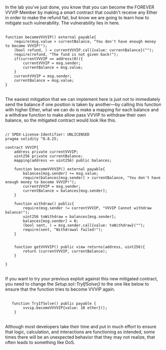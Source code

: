 In the lab you've just done, you know that you can become the FOREVER VVVIP Member by making a smart contract that couldn't receive any Ether in order to make the refund fail, but know we are going to learn how to mitigate such vulnerability. The vulnerability lies in here. &nbsp;  
&nbsp;  

```solidity
function becomeVVVVIP() external payable{
    require(msg.value > currentBalance, "You don't have enough money to become VVVIP!");
    (bool refund, ) = currentVVVIP.call{value: currentBalance}(""); 
    require(refund, "The fund is not given back!");
    if(currentVVVIP == address(0)){
        currentVVVIP = msg.sender;
        currentBalance = msg.value;
    }
    currentVVVIP = msg.sender;
    currentBalance = msg.value;
}
```
&nbsp;  
The easiest mitigation that we can implement here is just not to immediately send the balance if one position is taken by another—by calling this function with higher Ether, what we can do is make a mapping for each balance and a withdraw function to make allow pass VVVIP to withdraw their own balance, so the mitigated contract would look like this. &nbsp;  
&nbsp;  

```solidity
// SPDX-License-Identifier: UNLICENSED
pragma solidity ^0.8.25;

contract VVVIP{
    address private currentVVVIP;
    uint256 private currentBalance;
    mapping(address => uint256) public balances;

    function becomeVVVVIP() external payable{
        balances[msg.sender] += msg.value;
        require(balances[msg.sender] > currentBalance, "You don't have enough money to become VVVIP!");
        currentVVVIP = msg.sender;
        currentBalance = balances[msg.sender];
    }

    function withdraw() public{
        require(msg.sender != currentVVVIP, "VVVIP Cannot withdraw balance!");
        uint256 toWithdraw = balances[msg.sender];
        balances[msg.sender] = 0;
        (bool sent, ) = msg.sender.call{value: toWithdraw}("");
        require(sent, "Withdrawal failed!");
    }


    function getVVVVIP() public view returns(address, uint256){
        return (currentVVVIP, currentBalance);
    }

}
```
&nbsp;  
If you want to try your previous exploit against this new mitigated contract, you need to change the *Setup.sol::TryIfSolve()* to the one like below to ensure that the function tries to become VVVIP again. &nbsp;  
&nbsp;  

```solidity
   function TryIfSolve() public payable {
        vvvip.becomeVVVVIP{value: 10 ether}();
    }
```
&nbsp;  
Although most developers take their time and put in much effort to ensure that logic, calculation, and interactions are functioning as intended, some times there will be an unexpected behavior that they may not realize, that often leads to something like DoS.